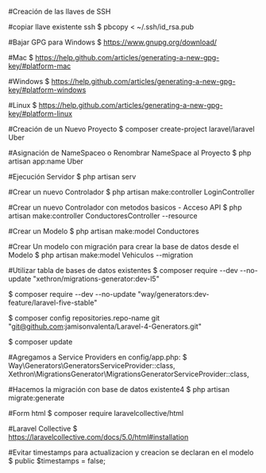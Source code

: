 #Creación de las llaves de SSH

#copiar llave existente ssh
$ pbcopy < ~/.ssh/id_rsa.pub

#Bajar GPG para Windows
$ https://www.gnupg.org/download/

#Mac
$ https://help.github.com/articles/generating-a-new-gpg-key/#platform-mac

#Windows
$ https://help.github.com/articles/generating-a-new-gpg-key/#platform-windows

#Linux
$ https://help.github.com/articles/generating-a-new-gpg-key/#platform-linux

#Creación de un Nuevo Proyecto
$ composer create-project laravel/laravel Uber

#Asignación de NameSpaceo o Renombrar NameSpace al Proyecto
$ php artisan app:name Uber

#Ejecución Servidor 
$ php artisan serv

#Crear un nuevo Controlador
$ php artisan make:controller LoginController

#Crear un nuevo Controlador con metodos basicos - Acceso API
$ php artisan make:controller ConductoresController --resource

#Crear un Modelo
$ php artisan make:model Conductores

#Crear Un modelo con migración para crear la base de datos desde el Modelo
$ php artisan make:model Vehiculos --migration

#Utilizar tabla de bases de datos existentes
$ composer require --dev --no-update "xethron/migrations-generator:dev-l5"

$ composer require --dev --no-update "way/generators:dev-feature/laravel-five-stable"

$ composer config repositories.repo-name git "git@github.com:jamisonvalenta/Laravel-4-Generators.git"

$ composer update

#Agregamos a Service Providers en config/app.php:
$ Way\Generators\GeneratorsServiceProvider::class,
Xethron\MigrationsGenerator\MigrationsGeneratorServiceProvider::class,

#Hacemos la migración con base de datos existente4
$ php artisan migrate:generate

#Form html
$ composer require laravelcollective/html

#Laravel Collective
$ https://laravelcollective.com/docs/5.0/html#installation

#Evitar timestamps para actualizacion y creacion se declaran en el modelo
$ public $timestamps = false;